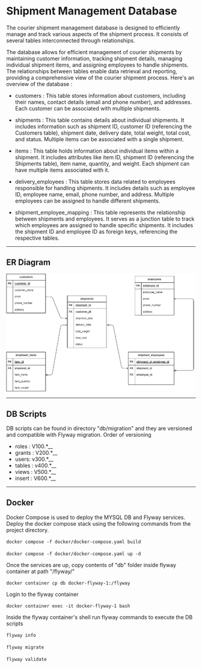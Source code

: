 # Shipment Management Database

The courier shipment management database is designed to efficiently manage and track various aspects of the shipment process. It consists of several tables interconnected through relationships. 

The database allows for efficient management of courier shipments by maintaining customer information, tracking shipment details, managing individual shipment items, and assigning employees to handle shipments. The relationships between tables enable data retrieval and reporting, providing a comprehensive view of the courier shipment process. Here's an overview of the database :

- customers : This table stores information about customers, including their names, contact details (email and phone number), and addresses. Each customer can be associated with multiple shipments.

- shipments : This table contains details about individual shipments. It includes information such as shipment ID, customer ID (referencing the Customers table), shipment date, delivery date, total weight, total cost, and status. Multiple items can be associated with a single shipment.

- items : This table holds information about individual items within a shipment. It includes attributes like item ID, shipment ID (referencing the Shipments table), item name, quantity, and weight. Each shipment can have multiple items associated with it.

- delivery_employees : This table stores data related to employees responsible for handling shipments. It includes details such as employee ID, employee name, email, phone number, and address. Multiple employees can be assigned to handle different shipments.

- shipment_employee_mapping : This table represents the relationship between shipments and employees. It serves as a junction table to track which employees are assigned to handle specific shipments. It includes the shipment ID and employee ID as foreign keys, referencing the respective tables.

---

## ER Diagram

![er-diagram.jpg](er-diagram.jpg)

---

## DB Scripts

DB scripts can be found in directory "db/migration" and they are versioned and compatible with Flyway migration. Order of versioning

- roles : V100.*__
- grants : V200.*__
- users: v300.*__
- tables : v400.*__
- views : V500.*__
- insert : V600.*__

---

## Docker

Docker Compose is used to deploy the MYSQL DB and Flyway services. Deploy the docker compose stack using the following commands from the project directory.

```
docker compose -f docker/docker-compose.yaml build

docker compose -f docker/docker-compose.yaml up -d
```
Once the services are up, copy contents of "db" folder inside flyway container at path "/flyway/"
```
docker container cp db docker-flyway-1:/flyway
```
Login to the flyway container
```
docker container exec -it docker-flyway-1 bash
```
Inside the flyway container's shell run flyway commands to execute the DB scripts
```
flyway info

flyway migrate

flyway validate
```
